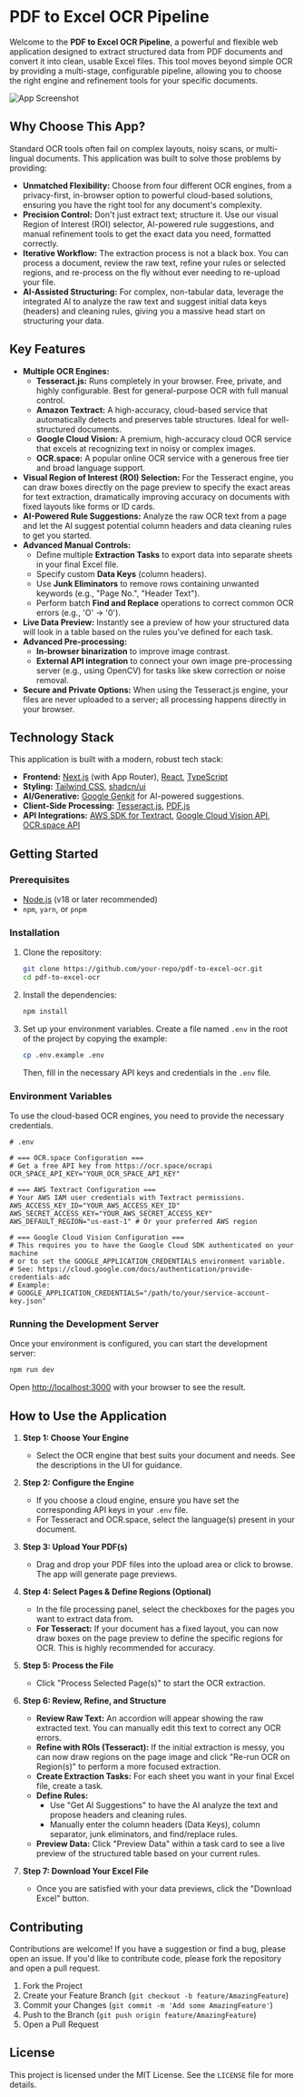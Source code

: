 
# PDF to Excel OCR Pipeline

Welcome to the **PDF to Excel OCR Pipeline**, a powerful and flexible web application designed to extract structured data from PDF documents and convert it into clean, usable Excel files. This tool moves beyond simple OCR by providing a multi-stage, configurable pipeline, allowing you to choose the right engine and refinement tools for your specific documents.

![App Screenshot](https://placehold.co/1200x600.png?text=App+Interface)

## Why Choose This App?

Standard OCR tools often fail on complex layouts, noisy scans, or multi-lingual documents. This application was built to solve those problems by providing:

*   **Unmatched Flexibility:** Choose from four different OCR engines, from a privacy-first, in-browser option to powerful cloud-based solutions, ensuring you have the right tool for any document's complexity.
*   **Precision Control:** Don't just extract text; structure it. Use our visual Region of Interest (ROI) selector, AI-powered rule suggestions, and manual refinement tools to get the exact data you need, formatted correctly.
*   **Iterative Workflow:** The extraction process is not a black box. You can process a document, review the raw text, refine your rules or selected regions, and re-process on the fly without ever needing to re-upload your file.
*   **AI-Assisted Structuring:** For complex, non-tabular data, leverage the integrated AI to analyze the raw text and suggest initial data keys (headers) and cleaning rules, giving you a massive head start on structuring your data.

## Key Features

- **Multiple OCR Engines:**
    - **Tesseract.js:** Runs completely in your browser. Free, private, and highly configurable. Best for general-purpose OCR with full manual control.
    - **Amazon Textract:** A high-accuracy, cloud-based service that automatically detects and preserves table structures. Ideal for well-structured documents.
    - **Google Cloud Vision:** A premium, high-accuracy cloud OCR service that excels at recognizing text in noisy or complex images.
    - **OCR.space:** A popular online OCR service with a generous free tier and broad language support.
- **Visual Region of Interest (ROI) Selection:** For the Tesseract engine, you can draw boxes directly on the page preview to specify the exact areas for text extraction, dramatically improving accuracy on documents with fixed layouts like forms or ID cards.
- **AI-Powered Rule Suggestions:** Analyze the raw OCR text from a page and let the AI suggest potential column headers and data cleaning rules to get you started.
- **Advanced Manual Controls:**
    - Define multiple **Extraction Tasks** to export data into separate sheets in your final Excel file.
    - Specify custom **Data Keys** (column headers).
    - Use **Junk Eliminators** to remove rows containing unwanted keywords (e.g., "Page No.", "Header Text").
    - Perform batch **Find and Replace** operations to correct common OCR errors (e.g., 'O' -> '0').
- **Live Data Preview:** Instantly see a preview of how your structured data will look in a table based on the rules you've defined for each task.
- **Advanced Pre-processing:**
    - **In-browser binarization** to improve image contrast.
    - **External API integration** to connect your own image pre-processing server (e.g., using OpenCV) for tasks like skew correction or noise removal.
- **Secure and Private Options:** When using the Tesseract.js engine, your files are never uploaded to a server; all processing happens directly in your browser.

## Technology Stack

This application is built with a modern, robust tech stack:

- **Frontend:** [Next.js](https://nextjs.org/) (with App Router), [React](https://react.dev/), [TypeScript](https://www.typescriptlang.org/)
- **Styling:** [Tailwind CSS](https://tailwindcss.com/), [shadcn/ui](https://ui.shadcn.com/)
- **AI/Generative:** [Google Genkit](https://firebase.google.com/docs/genkit) for AI-powered suggestions.
- **Client-Side Processing:** [Tesseract.js](https://tesseract.projectnaptha.com/), [PDF.js](https://mozilla.github.io/pdf.js/)
- **API Integrations:** [AWS SDK for Textract](https://aws.amazon.com/textract/), [Google Cloud Vision API](https://cloud.google.com/vision), [OCR.space API](https://ocr.space/ocrapi)

## Getting Started

### Prerequisites

- [Node.js](https://nodejs.org/en) (v18 or later recommended)
- `npm`, `yarn`, or `pnpm`

### Installation

1.  Clone the repository:
    ```bash
    git clone https://github.com/your-repo/pdf-to-excel-ocr.git
    cd pdf-to-excel-ocr
    ```
2.  Install the dependencies:
    ```bash
    npm install
    ```
3.  Set up your environment variables. Create a file named `.env` in the root of the project by copying the example:
    ```bash
    cp .env.example .env
    ```
    Then, fill in the necessary API keys and credentials in the `.env` file.

### Environment Variables

To use the cloud-based OCR engines, you need to provide the necessary credentials.

```env
# .env

# === OCR.space Configuration ===
# Get a free API key from https://ocr.space/ocrapi
OCR_SPACE_API_KEY="YOUR_OCR_SPACE_API_KEY"

# === AWS Textract Configuration ===
# Your AWS IAM user credentials with Textract permissions.
AWS_ACCESS_KEY_ID="YOUR_AWS_ACCESS_KEY_ID"
AWS_SECRET_ACCESS_KEY="YOUR_AWS_SECRET_ACCESS_KEY"
AWS_DEFAULT_REGION="us-east-1" # Or your preferred AWS region

# === Google Cloud Vision Configuration ===
# This requires you to have the Google Cloud SDK authenticated on your machine
# or to set the GOOGLE_APPLICATION_CREDENTIALS environment variable.
# See: https://cloud.google.com/docs/authentication/provide-credentials-adc
# Example:
# GOOGLE_APPLICATION_CREDENTIALS="/path/to/your/service-account-key.json"
```

### Running the Development Server

Once your environment is configured, you can start the development server:

```bash
npm run dev
```

Open [http://localhost:3000](http://localhost:3000) with your browser to see the result.

## How to Use the Application

1.  **Step 1: Choose Your Engine**
    - Select the OCR engine that best suits your document and needs. See the descriptions in the UI for guidance.

2.  **Step 2: Configure the Engine**
    - If you choose a cloud engine, ensure you have set the corresponding API keys in your `.env` file.
    - For Tesseract and OCR.space, select the language(s) present in your document.

3.  **Step 3: Upload Your PDF(s)**
    - Drag and drop your PDF files into the upload area or click to browse. The app will generate page previews.

4.  **Step 4: Select Pages & Define Regions (Optional)**
    - In the file processing panel, select the checkboxes for the pages you want to extract data from.
    - **For Tesseract:** If your document has a fixed layout, you can now draw boxes on the page preview to define the specific regions for OCR. This is highly recommended for accuracy.

5.  **Step 5: Process the File**
    - Click "Process Selected Page(s)" to start the OCR extraction.

6.  **Step 6: Review, Refine, and Structure**
    - **Review Raw Text:** An accordion will appear showing the raw extracted text. You can manually edit this text to correct any OCR errors.
    - **Refine with ROIs (Tesseract):** If the initial extraction is messy, you can now draw regions on the page image and click "Re-run OCR on Region(s)" to perform a more focused extraction.
    - **Create Extraction Tasks:** For each sheet you want in your final Excel file, create a task.
    - **Define Rules:**
        - Use "Get AI Suggestions" to have the AI analyze the text and propose headers and cleaning rules.
        - Manually enter the column headers (Data Keys), column separator, junk eliminators, and find/replace rules.
    - **Preview Data:** Click "Preview Data" within a task card to see a live preview of the structured table based on your current rules.

7.  **Step 7: Download Your Excel File**
    - Once you are satisfied with your data previews, click the "Download Excel" button.

## Contributing

Contributions are welcome! If you have a suggestion or find a bug, please open an issue. If you'd like to contribute code, please fork the repository and open a pull request.

1.  Fork the Project
2.  Create your Feature Branch (`git checkout -b feature/AmazingFeature`)
3.  Commit your Changes (`git commit -m 'Add some AmazingFeature'`)
4.  Push to the Branch (`git push origin feature/AmazingFeature`)
5.  Open a Pull Request

## License

This project is licensed under the MIT License. See the `LICENSE` file for more details.
